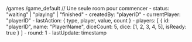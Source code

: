 /games
   /game_default  // Une seule room pour commencer
      - status: "waiting" | "playing" | "finished"
      - createdBy: "playerID"
      - currentPlayer: "playerID"
      - lastAction: { type, player, value, count }
      - players: [
          {
            id: "playerID",
            name: "PlayerName",
            diceCount: 5,
            dice: [1, 2, 3, 4, 5],
            isReady: true
          }
        ]
      - round: 1
      - lastUpdate: timestamp
